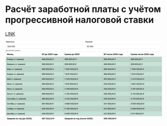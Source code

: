 # Расчёт заработной платы с учётом прогрессивной налоговой ставки

[LINK](https://drekons.github.io/ru-salary/)

![preview.png](assets/preview.png)
